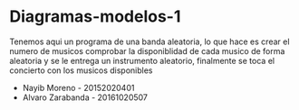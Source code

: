 # Diagramas-modelos-1
Tenemos aqui un programa de una banda aleatoria, lo que hace es crear el numero de musicos comprobar la disponiblidad de cada musico de forma aleatoria y se le entrega un instrumento aleatorio, finalmente se toca el concierto con los musicos disponibles
* Nayib Moreno - 20152020401
* Alvaro Zarabanda - 20161020507
